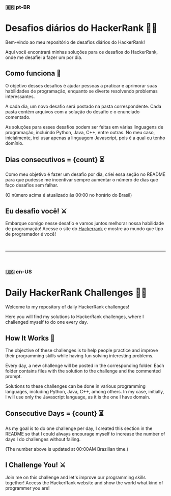### 🇧🇷 pt-BR

# Desafios diários do HackerRank 🧠🧩

Bem-vindo ao meu repositório de desafios diários do HackerRank!

Aqui você encontrará minhas soluções para os desafios do HackerRank, onde me desafiei a fazer um por dia.

## Como funciona 🤔

O objetivo desses desafios é ajudar pessoas a praticar e aprimorar suas habilidades de programação, enquanto se diverte resolvendo problemas interessantes.

A cada dia, um novo desafio será postado na pasta correspondente. Cada pasta contém arquivos com a solução do desafio e o enunciado comentado.

As soluções para esses desafios podem ser feitas em várias linguagens de programação, incluindo Python, Java, C++, entre outras. No meu caso, inicialmente, irei usar apenas a linguagem Javascript, pois é a qual eu tenho domínio.

## Dias consecutivos = {count} ⏳

Como meu objetivo é fazer um desafio por dia, criei essa seção no README para que pudesse me incentivar sempre aumentar o número de dias que faço desafios sem falhar.

(O número acima é atualizado às 00:00 no horário do Brasil)

## Eu desafio você! ⚔️

Embarque comigo nesse desafio e vamos juntos melhorar nossa habilidade de programação! Acesse o site do [Hackerrank](https://www.hackerrank.com/dashboard) e mostre ao mundo que tipo de programador é você!

<br/>
<hr/>
<br/>

### 🇺🇸 en-US

# Daily HackerRank Challenges 🧠🧩

Welcome to my repository of daily HackerRank challenges!

Here you will find my solutions to HackerRank challenges, where I challenged myself to do one every day.

## How It Works 🤔

The objective of these challenges is to help people practice and improve their programming skills while having fun solving interesting problems.

Every day, a new challenge will be posted in the corresponding folder. Each folder contains files with the solution to the challenge and the commented prompt.

Solutions to these challenges can be done in various programming languages, including Python, Java, C++, among others. In my case, initially, I will use only the Javascript language, as it is the one I have domain.

## Consecutive Days = {count} ⏳

As my goal is to do one challenge per day, I created this section in the README so that I could always encourage myself to increase the number of days I do challenges without failing.

(The number above is updated at 00:00AM Brazilian time.)

## I Challenge You! ⚔️

Join me on this challenge and let's improve our programming skills together! Access the HackerRank website and show the world what kind of programmer you are!
